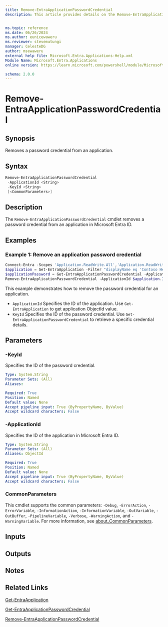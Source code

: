 ```yaml
---
title: Remove-EntraApplicationPasswordCredential
description: This article provides details on the Remove-EntraApplicationPasswordCredential command.


ms.topic: reference
ms.date: 06/26/2024
ms.author: eunicewaweru
ms.reviewer: stevemutungi
manager: CelesteDG
author: msewaweru
external help file: Microsoft.Entra.Applications-Help.xml
Module Name: Microsoft.Entra.Applications
online version: https://learn.microsoft.com/powershell/module/Microsoft.Entra.Applications/Remove-EntraApplicationPasswordCredential

schema: 2.0.0
---
```


# Remove-EntraApplicationPasswordCredential

## Synopsis

Removes a password credential from an application.

## Syntax

```powershell
Remove-EntraApplicationPasswordCredential
 -ApplicationId <String>
 -KeyId <String>
 [<CommonParameters>]
```

## Description

The `Remove-EntraApplicationPasswordCredential` cmdlet removes a password credential from an application in Microsoft Entra ID.

## Examples

### Example 1: Remove an application password credential

```powershell
Connect-Entra -Scopes 'Application.ReadWrite.All','Application.ReadWrite.OwnedBy'
$application = Get-EntraApplication -Filter "displayName eq 'Contoso Helpdesk Application'"
$applicationPassword = Get-EntraApplicationPasswordCredential -ApplicationId $application.Id | Where-Object {$_.DisplayName -eq 'ERP App Password'}
Remove-EntraApplicationPasswordCredential -ApplicationId $application.Id -KeyId $applicationPassword.KeyId
```

This example demonstrates how to remove the password credential for an application.

- `ApplicationId` Specifies the ID of the application. Use `Get-EntraApplication` to get application ObjectId value.
- `KeyId` Specifies the ID of the password credential. Use `Get-EntraApplicationPasswordCredential` to retrieve a specific credential details.

## Parameters

### -KeyId

Specifies the ID of the password credential.

```yaml
Type: System.String
Parameter Sets: (All)
Aliases:

Required: True
Position: Named
Default value: None
Accept pipeline input: True (ByPropertyName, ByValue)
Accept wildcard characters: False
```

### -ApplicationId

Specifies the ID of the application in Microsoft Entra ID.

```yaml
Type: System.String
Parameter Sets: (All)
Aliases: ObjectId

Required: True
Position: Named
Default value: None
Accept pipeline input: True (ByPropertyName, ByValue)
Accept wildcard characters: False
```

### CommonParameters

This cmdlet supports the common parameters: `-Debug`, `-ErrorAction`, `-ErrorVariable`, `-InformationAction`, `-InformationVariable`, `-OutVariable`, `-OutBuffer`, `-PipelineVariable`, `-Verbose`, `-WarningAction`, and `-WarningVariable`. For more information, see [about_CommonParameters](https://go.microsoft.com/fwlink/?LinkID=113216).

## Inputs

## Outputs

## Notes

## Related Links

[Get-EntraApplication](Get-EntraApplication.md)

[Get-EntraApplicationPasswordCredential](Get-EntraApplicationPasswordCredential.md)

[Remove-EntraApplicationPasswordCredential](Remove-EntraApplicationPasswordCredential.md)
